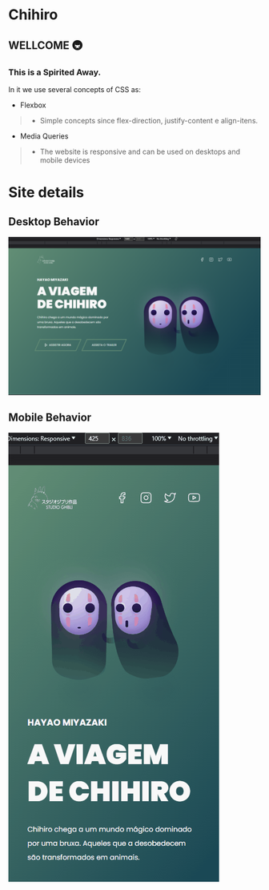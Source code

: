 
# Chihiro

## WELLCOME 🚇
### This is a Spirited Away. 
In it we use several concepts of CSS as:
- Flexbox
> - Simple concepts since flex-direction, justify-content e align-itens.
- Media Queries
> - The website is responsive and can be used on desktops and mobile devices

# Site details
## Desktop Behavior

![Desktop behavior](https://github.com/FelipePieruzi/projeto-ghibli/blob/main/assets/desktop-preview.png?raw=true)

## Mobile Behavior 
![Mobile Behaviou](https://github.com/FelipePieruzi/projeto-ghibli/blob/main/assets/site-ghibli-apresentacao-mobile.gif?raw=true)
